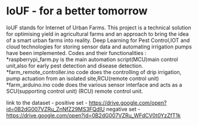 # IoUF - for a better tomorrow
IoUF stands for Internet of Urban Farms. This project is a technical solution for optimising yield in agricultural farms and an approach to bring the idea of a smart urban farms into reality. Deep Learning for Pest Control,IOT and cloud technologies for storing sensor data and automating irrigation pumps have been implemented.
Codes and their functionalities :
*raspberrypi_farm.py is the main automation script(MCU)main control unit,also for early pest detection and disease detection.
*farm_remote_controller.ino code does the controlling of drip irrigation, pump actuation from an isolated site,RCU(remote control unit)
*farm_arduino.ino code does the various sensor interface and acts as a SCU(supporting control unit)
(RCU) remote control unit.


link to the dataset - 
positive set -  https://drive.google.com/open?id=0B2dG007VZRu_ZnNfZ29MS3FQdlU
negative set -  https://drive.google.com/open?id=0B2dG007VZRu_WFdCV0t0YzZfT1k
